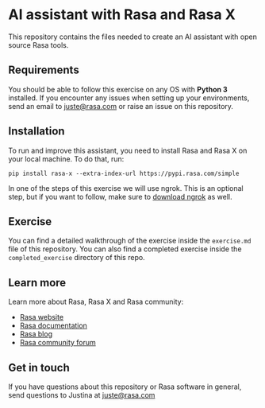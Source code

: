 # AI assistant with Rasa and Rasa X

This repository contains the files needed to create an AI assistant with open source Rasa tools.

## Requirements

You should be able to follow this exercise on any OS with **Python 3** installed. If you encounter any
issues when setting up your environments, send an email to juste@rasa.com or raise an issue on this
repository.

## Installation

To run and improve this assistant, you need to install Rasa and Rasa X on your local machine.
To do that, run:  

`pip install rasa-x --extra-index-url https://pypi.rasa.com/simple`

In one of the steps of this exercise we will use ngrok. This is an optional step, but if you want to follow,
make sure to [download ngrok](https://ngrok.com/download) as well. 


## Exercise
You can find a detailed walkthrough of the exercise inside the `exercise.md` file of this repository. You can also find a completed exercise inside the `completed_exercise` directory of this repo.

## Learn more
Learn more about Rasa, Rasa X and Rasa community:
- [Rasa website](https://rasa.com)
- [Rasa documentation](https://rasa.com/docs)
- [Rasa blog](https://blog.rasa.com)
- [Rasa community forum](https://forum.rasa.com)


## Get in touch
If you have questions about this repository or Rasa software in general, send questions to Justina at juste@rasa.com


